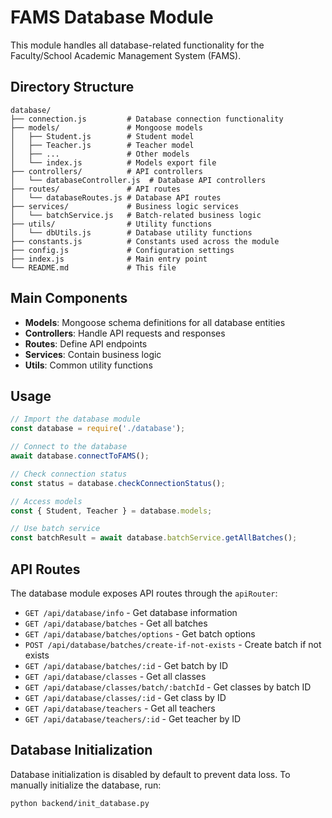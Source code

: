 # FAMS Database Module

This module handles all database-related functionality for the Faculty/School Academic Management System (FAMS).

## Directory Structure

```
database/
├── connection.js         # Database connection functionality
├── models/               # Mongoose models
│   ├── Student.js        # Student model
│   ├── Teacher.js        # Teacher model
│   ├── ...               # Other models
│   └── index.js          # Models export file
├── controllers/          # API controllers
│   └── databaseController.js  # Database API controllers
├── routes/               # API routes
│   └── databaseRoutes.js # Database API routes
├── services/             # Business logic services
│   └── batchService.js   # Batch-related business logic
├── utils/                # Utility functions
│   └── dbUtils.js        # Database utility functions
├── constants.js          # Constants used across the module
├── config.js             # Configuration settings
├── index.js              # Main entry point
└── README.md             # This file
```

## Main Components

- **Models**: Mongoose schema definitions for all database entities
- **Controllers**: Handle API requests and responses
- **Routes**: Define API endpoints
- **Services**: Contain business logic
- **Utils**: Common utility functions

## Usage

```javascript
// Import the database module
const database = require('./database');

// Connect to the database
await database.connectToFAMS();

// Check connection status
const status = database.checkConnectionStatus();

// Access models
const { Student, Teacher } = database.models;

// Use batch service
const batchResult = await database.batchService.getAllBatches();
```

## API Routes

The database module exposes API routes through the `apiRouter`:

- `GET /api/database/info` - Get database information
- `GET /api/database/batches` - Get all batches
- `GET /api/database/batches/options` - Get batch options
- `POST /api/database/batches/create-if-not-exists` - Create batch if not exists
- `GET /api/database/batches/:id` - Get batch by ID
- `GET /api/database/classes` - Get all classes
- `GET /api/database/classes/batch/:batchId` - Get classes by batch ID
- `GET /api/database/classes/:id` - Get class by ID
- `GET /api/database/teachers` - Get all teachers
- `GET /api/database/teachers/:id` - Get teacher by ID

## Database Initialization

Database initialization is disabled by default to prevent data loss. To manually initialize the database, run:

```
python backend/init_database.py
``` 